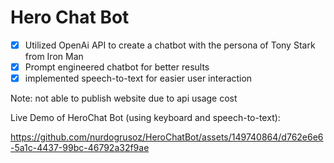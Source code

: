 # Hero Chat Bot

* [x] Utilized OpenAi API to create a chatbot with the persona of Tony Stark from Iron Man
* [x] Prompt engineered chatbot for better results 
* [x] implemented speech-to-text for easier user interaction

Note: not able to publish website due to api usage cost
  
Live Demo of HeroChat Bot (using keyboard and speech-to-text):



https://github.com/nurdogrusoz/HeroChatBot/assets/149740864/d762e6e6-5a1c-4437-99bc-46792a32f9ae

